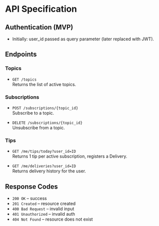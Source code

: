 # API Specification

## Authentication (MVP)

- Initially: user_id passed as query parameter (later replaced with JWT).

## Endpoints

### Topics

- `GET /topics`  
  Returns the list of active topics.

### Subscriptions

- `POST /subscriptions/{topic_id}`  
  Subscribe to a topic.

- `DELETE /subscriptions/{topic_id}`  
  Unsubscribe from a topic.

### Tips

- `GET /me/tips/today?user_id=ID`  
  Returns 1 tip per active subscription, registers a Delivery.

- `GET /me/deliveries?user_id=ID`  
  Returns delivery history for the user.

## Response Codes

- `200 OK` – success
- `201 Created` – resource created
- `400 Bad Request` – invalid input
- `401 Unauthorized` – invalid auth
- `404 Not Found` – resource does not exist

